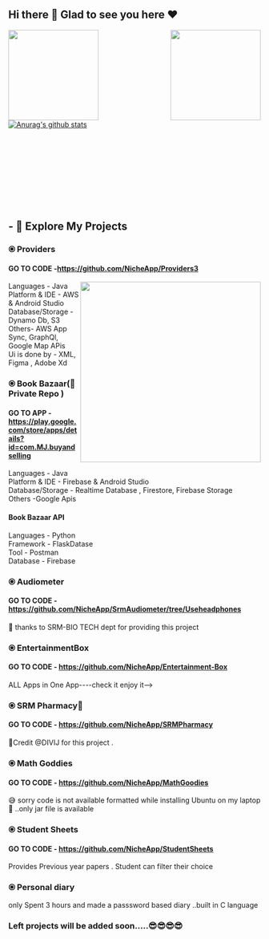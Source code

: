 ## Hi there 👋 Glad to see you here :heart:
<img align="left" height=180em src="https://user-images.githubusercontent.com/47109963/91696780-bbafd400-eb8d-11ea-8234-cbd731e2ca7c.gif"></img>
<img align="right" height=180em src="https://user-images.githubusercontent.com/47109963/91707894-1e10d080-eb9e-11ea-8627-6349b11e2405.png"></img>
[![Anurag's github stats](https://github-readme-stats.vercel.app/api?username=NicheApp)](https://github.com/anuraghazra/github-readme-stats)
<br/><br/><br/><br/><br/><br/><br/><br/><br/><br/>

## - 🔭 Explore My Projects

### ⦿ Providers 
####  GO TO CODE -https://github.com/NicheApp/Providers3 
  <img align="right" height=360em src="https://user-images.githubusercontent.com/47109963/91703217-785a6300-eb97-11ea-97b2-6f5c200d8ca8.gif"></img>
Languages - Java  
Platform & IDE - AWS & Android Studio  
Database/Storage - Dynamo Db, S3  
Others- AWS App Sync, GraphQl, Google Map APis  
Ui is done by - XML, Figma , Adobe Xd  


### ⦿ Book Bazaar(🤫 Private Repo )
####  GO TO APP -https://play.google.com/store/apps/details?id=com.MJ.buyandselling
Languages - Java  
Platform & IDE - Firebase & Android Studio  
Database/Storage - Realtime Database , Firestore, Firebase Storage  
Others -Google Apis  

####  Book Bazaar API
Languages - Python  
Framework - FlaskDatase  
Tool - Postman  
Database - Firebase  

### ⦿ Audiometer 
####  GO TO CODE -https://github.com/NicheApp/SrmAudiometer/tree/Useheadphones
🤗 thanks to SRM-BIO TECH dept for providing this project

### ⦿ EntertainmentBox 
####  GO TO CODE - https://github.com/NicheApp/Entertainment-Box
ALL Apps in One App----check it enjoy it-->

### ⦿ SRM Pharmacy🙁
####  GO TO CODE - https://github.com/NicheApp/SRMPharmacy 
🤗Credit @DIVIJ for this project . 

### ⦿ Math Goddies
####  GO TO CODE - https://github.com/NicheApp/MathGoodies
😅 sorry code is not available formatted while installing Ubuntu on my laptop 🙁 ..only jar file is available

### ⦿ Student Sheets
####  GO TO CODE - https://github.com/NicheApp/StudentSheets 
Provides Previous year papers .  Student can filter their choice

### ⦿ Personal diary
only Spent 3 hours and made a passsword based diary ..built in C language


### Left projects will be added soon.....😎😎😎😎



<!--
**NicheApp/NicheApp** is a ✨ _special_ ✨ repository because its `README.md` (this file) appears on your GitHub profile.

Here are some ideas to get you started:

- 🔭 I’m currently working on ...
- 🌱 I’m currently learning ...
- 👯 I’m looking to collaborate on ...
- 🤔 I’m looking for help with ...
- 💬 Ask me about ...
- 📫 How to reach me: ...
- 😄 Pronouns: ...
- ⚡ Fun fact: ...
-->
